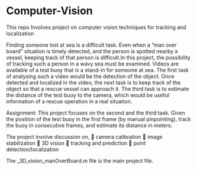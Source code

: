 # Computer-Vision
This repo Involves project on computer vision techniques for tracking and localization 


Finding someone lost at sea is a difficult task. Even when a “man over board” situation is timely detected, and the
person is spotted nearby a vessel, keeping track of that person is difficult.In this project, the possibility of tracking
such a person in a wavy sea must be examined. Videos are available of a test buoy that is a stand-in for someone at sea.
The first task of analysing such a video would be the detection of the object. Once detected and localized in the video, the
next task is to keep track of the object so that a rescue vessel can approach it. The third task is to estimate the distance of the
test buoy to the camera, which would be useful information of a rescue operation in a real situation. 


Assignment: This project focuses on the second and the third task. Given the position of the test buoy in the first frame (by manual pinpointing), track the buoy in consecutive frames, and estimate its distance in meters.


The project involve discussion on,
 camera calibration
 image stabilization
 3D vision
 tracking and prediction
 point detection/localization

The _3D_vision_manOverBoard.m file is the main project file. 
